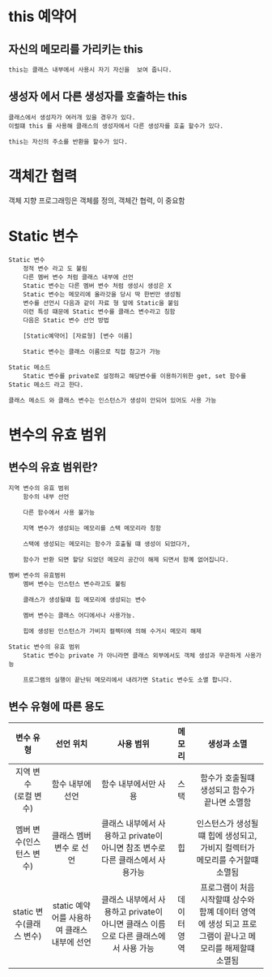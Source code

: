 # this 예약어

## 자신의 메모리를 가리키는 this
    this는 클래스 내부에서 사용시 자기 자신을  보여 줍니다.


## 생성자 에서 다른 생성자를 호출하는 this
    클래스에서 생성자가 여러개 있을 경우가 있다.
    이럴떄 this 를 사용해 클래스의 생성자에서 다른 생성자를 호출 할수가 있다.

    this는 자신의 주소를 반환을 할수가 있다.


# 객체간 협력

객체 지향 프로그래밍은 객체를 정의, 객체간 협력, 이 중요함


# Static 변수
    Static 변수
        정적 변수 라고 도 불림
        다른 멤버 변수 처럼 클래스 내부에 선언
        Static 변수는 다른 멤버 변수 처럼 생성시 생성은 X 
        Static 변수는 메모리에 올라갓을 당시 딱 한번만 생성됨
        변수를 선언시 다음과 같이 자료 형 앞에 Static을 붙임
        이런 특성 떄문에 Static 변수를 클래스 변수라고 칭함 
        다음은 Static 변수 선언 방법

        [Static예약어] [자료형] [변수 이름]

        Static 변수는 클래스 이름으로 직접 참고가 가능
    
    Static 메소드
        Static 변수를 private로 설정하고 해당변수를 이용하기위한 get, set 함수를 Static 메소드 라고 한다.

    클래스 메소드 와 클래스 변수는 인스턴스가 생성이 안되어 있어도 사용 가능 
# 변수의 유효 범위

## 변수의 유효 범위란?

    지역 변수의 유효 범위
        함수의 내부 선언
        
        다른 함수에서 사용 불가능
        
        지역 변수가 생성되는 메모리를 스택 메모리라 칭함
        
        스택에 생성되는 메모리는 함수가 호출될 떄 생성이 되었다가, 
        
        함수가 반환 되면 할당 되었던 메모리 공간이 해제 되면서 함꼐 없어집니다.

    멤버 변수의 유효범위
        멤버 변수는 인스턴스 변수라고도 불림
        
        클래스가 생성될떄 힙 메모리에 생성되는 변수
        
        멤버 변수는 클래스 어디에서나 사용가능.
        
        힙에 생성된 인스턴스가 가비지 컬렉터에 의해 수거시 메모리 해제

    Static 변수의 유효 범위
        Static 변수는 private 가 아니라면 클래스 외부에서도 객체 생성과 무관하게 사용가능

        프로그램의 실행이 끝난뒤 메모리에서 내려가면 Static 변수도 소멸 합니다.


## 변수 유형에 따른 용도

|변수 유형| 선언 위치 | 사용 범위 | 메모리 | 생성과 소멸|
|:---:|:---:|:---:|:---:|:---:|
| 지역 변수<br>(로컬 변수) |함수 내부에 선언|함수 내부에서만 사용| 스택 | 함수가 호출될떄 생성되고 함수가 끝나면 소멸함 |
| 멤버 변수(인스턴스 변수) | 클래스 멤버변수 로 선언 | 클래스 내부에서 사용하고 private이 아니면 참조 변수로 다른 클래스에서 사용가능 | 힙 | 인스턴스가 생성될떄 힙에 생성되고, 가비지 컬렉터가 메모리를 수거할떄 소멸됨 |
| static 변수(클래스 변수) | static 예약어를 사용하여 클래스 내부에 선언 | 클래스 내부에서 사용하고 private이 아니면 클래스 이름으로 다른 클래스에서 사용 가능 | 데이터 영역 | 프로그램이 처음 시작할떄 상수와 함꼐 데이터 영역 에 생성 되고 프로그램이 끝나고 메모리를 해제할떄 소멸됨 |

